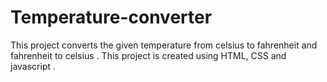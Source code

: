 # Temperature-converter
This project converts the given temperature from celsius to fahrenheit and fahrenheit to celsius .
This project is created using HTML, CSS and javascript .
